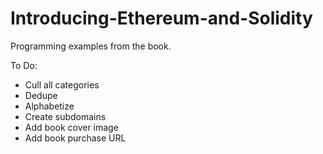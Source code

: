 # Introducing-Ethereum-and-Solidity
Programming examples from the book.

To Do:
* Cull all categories
* Dedupe
* Alphabetize
* Create subdomains
* Add book cover image
* Add book purchase URL

